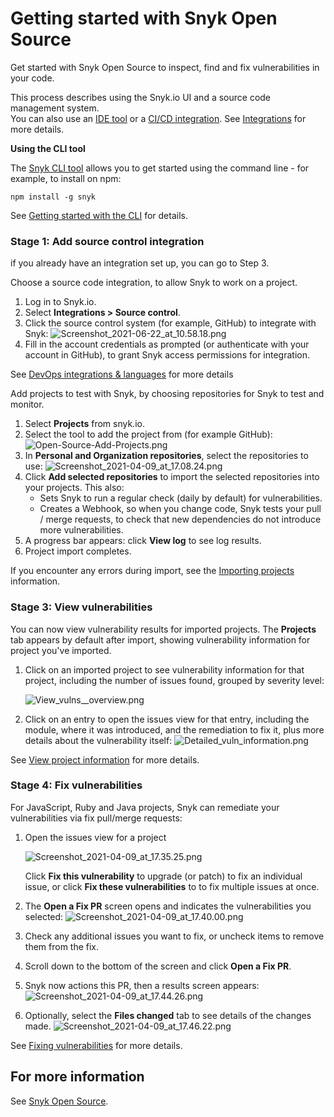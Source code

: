 # Getting started with Snyk Open Source

Get started with Snyk Open Source to inspect, find and fix vulnerabilities in your code.

This process describes using the Snyk.io UI and a source code management system.  
You can also use an [IDE tool](https://support.snyk.io/hc/en-us/sections/360001138118-IDE-tools) or a [CI/CD integration](https://support.snyk.io/hc/en-us/sections/360001152577-CI-CD-integrations). See [Integrations](https://docs.snyk.io/integrations) for more details.

**Using the CLI tool**

The [Snyk CLI tool](https://docs.snyk.io/snyk-cli/guides-for-our-cli/getting-started-with-the-cli) allows you to get started using the command line - for example, to install on npm:

```text
npm install -g snyk
```

See [Getting started with the CLI](https://docs.snyk.io/snyk-cli/guides-for-our-cli/getting-started-with-the-cli) for details.

### Stage 1: Add source control integration

if you already have an integration set up, you can go to Step 3.

Choose a source code integration, to allow Snyk to work on a project.

1. Log in to Snyk.io.
2. Select **Integrations &gt; Source control**.
3. Click the source control system \(for example, GitHub\) to integrate with Snyk: ![Screenshot\_2021-06-22\_at\_10.58.18.png](https://support.snyk.io/hc/article_attachments/4402931344657/Screenshot_2021-06-22_at_10.58.18.png)
4. Fill in the account credentials as prompted \(or authenticate with your account in GitHub\), to grant Snyk access permissions for integration.

See [DevOps integrations & languages](https://support.snyk.io/hc/en-us/articles/360011733538-DevOps-integrations-languages) for more details

Add projects to test with Snyk, by choosing repositories for Snyk to test and monitor.

1. Select **Projects** from snyk.io.
2. Select the tool to add the project from \(for example GitHub\): ![Open-Source-Add-Projects.png](https://support.snyk.io/hc/article_attachments/360012555458/Open-Source-Add-Projects.png)
3. In **Personal and Organization repositories**, select the repositories to use: ![Screenshot\_2021-04-09\_at\_17.08.24.png](https://support.snyk.io/hc/article_attachments/360018814357/Screenshot_2021-04-09_at_17.08.24.png)
4. Click **Add selected repositories** to import the selected repositories into your projects. This also:
   * Sets Snyk to run a regular check \(daily by default\) for vulnerabilities.
   * Creates a Webhook, so when you change code, Snyk tests your pull / merge requests, to check that new dependencies do not introduce more vulnerabilities.
5. A progress bar appears: click **View log** to see log results. 
6. Project import completes.

If you encounter any errors during import, see the [Importing projects](https://support.snyk.io/hc/en-us/sections/360000923478-Importing-projects) information.

### Stage 3: View vulnerabilities

You can now view vulnerability results for imported projects. The **Projects** tab appears by default after import, showing vulnerability information for project you've imported.

1. Click on an imported project to see vulnerability information for that project, including the number of issues found, grouped by severity level:

   ![View\_vulns\_\_overview.png](https://support.snyk.io/hc/article_attachments/360012480237/View_vulns__overview.png)

2. Click on an entry to open the issues view for that entry, including the module, where it was introduced, and the remediation to fix it, plus more details about the vulnerability itself: ![Detailed\_vuln\_information.png](https://support.snyk.io/hc/article_attachments/360012555638/Detailed_vuln_information.png)

See [View project information](https://docs.snyk.io/getting-started/introduction-to-snyk-projects/view-project-information) for more details.

### Stage 4: Fix vulnerabilities

For JavaScript, Ruby and Java projects, Snyk can remediate your vulnerabilities via fix pull/merge requests:

1. Open the issues view for a project

   ![Screenshot\_2021-04-09\_at\_17.35.25.png](https://support.snyk.io/hc/article_attachments/360018815217/Screenshot_2021-04-09_at_17.35.25.png)

   Click **Fix this vulnerability** to upgrade \(or patch\) to fix an individual issue, or click **Fix these vulnerabilities** to to fix multiple issues at once.

2. The **Open a Fix PR** screen opens and indicates the vulnerabilities you selected: ![Screenshot\_2021-04-09\_at\_17.40.00.png](https://support.snyk.io/hc/article_attachments/360018815237/Screenshot_2021-04-09_at_17.40.00.png)
3. Check any additional issues you want to fix, or uncheck items to remove them from the fix.
4. Scroll down to the bottom of the screen and click **Open a Fix PR**.
5. Snyk now actions this PR, then a results screen appears: ![Screenshot\_2021-04-09\_at\_17.44.26.png](https://support.snyk.io/hc/article_attachments/360018815277/Screenshot_2021-04-09_at_17.44.26.png)
6. Optionally, select the **Files changed** tab to see details of the changes made. ![Screenshot\_2021-04-09\_at\_17.46.22.png](https://support.snyk.io/hc/article_attachments/360018815297/Screenshot_2021-04-09_at_17.46.22.png)

See [Fixing vulnerabilities](https://docs.snyk.io/snyk-open-source/open-source-basics/fixing-vulnerabilities) for more details.

## For more information

See [Snyk Open Source](https://docs.snyk.io/snyk-open-source).

